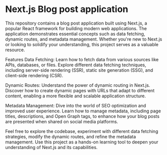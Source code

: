 # Next.js Blog post application

This repository contains a blog post application built using Next.js, a popular React framework for building modern web applications. The application demonstrates essential concepts such as data fetching, dynamic routes, and metadata management. Whether you're new to Next.js or looking to solidify your understanding, this project serves as a valuable resource.

Features
Data Fetching: Learn how to fetch data from various sources like APIs, databases, or files. Explore different data fetching techniques, including server-side rendering (SSR), static site generation (SSG), and client-side rendering (CSR).

Dynamic Routes: Understand the power of dynamic routing in Next.js. Discover how to create dynamic pages with URLs that adapt to different content, enabling a more flexible and scalable application structure.

Metadata Management: Dive into the world of SEO optimization and improved user experience. Learn how to manage metadata, including page titles, descriptions, and Open Graph tags, to enhance how your blog posts are presented when shared on social media platforms.

Feel free to explore the codebase, experiment with different data fetching strategies, modify the dynamic routes, and refine the metadata management. Use this project as a hands-on learning tool to deepen your understanding of Next.js and its capabilities.
